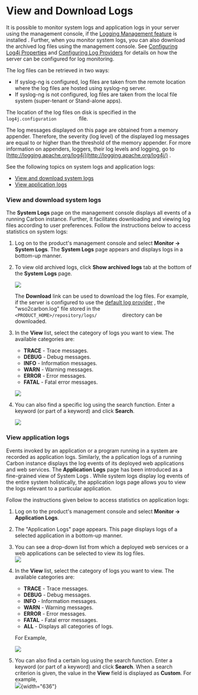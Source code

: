 # View and Download Logs

It is possible to monitor system logs and application logs in your
server using the management console, if the [Logging Management
feature](_Monitoring_Logs_using_Management_Console_) is installed .
Further, when you monitor system logs, you can also download the
archived log files using the management console. See [Configuring Log4j
Properties](_Configuring_Log4j_Properties_) and [Configuring Log
Providers](_Configuring_the_Log_Provider_) for details on how the server
can be configured for log monitoring.

The log files can be retrieved in two ways:

-   If syslog-ng is configured, log files are taken from the remote
    location where the log files are hosted using syslog-ng server.
-   If syslog-ng is not configured, log files are taken from the local
    file system (super-tenant or Stand-alone apps).

The location of the log files on disk is specified in the
`          log4j.configuration         ` file.

The log messages displayed on this page are obtained from a memory
appender. Therefore, the severity (log level) of the displayed log
messages are equal to or higher than the threshold of the memory
appender. For more information on appenders, loggers, their log levels
and logging, go to
[http://logging.apache.org/log4j](http://logging.apache.org/log4j/) .

See the following topics on system logs and application logs:

-   [View and download system
    logs](#ViewandDownloadLogs-Viewanddownloadsystemlogs)
-   [View application logs](#ViewandDownloadLogs-Viewapplicationlogs)

### View and download system logs

The **System Logs** page on the management console displays all events
of a running Carbon instance. Further, it facilitates downloading and
viewing log files according to user preferences. Follow the instructions
below to access statistics on system logs:

1.  Log on to the product's management console and select **Monitor -\>
    System Logs**. The **System Logs** page appears and displays logs
    in a bottom-up manner.

2.  To view old archived logs, click **Show archived logs** tab at the
    bottom of the **System Logs** page.

    ![](attachments/32351462/32525350.png)

    The **Download** link can be used to download the log files. For
    example, if the server is configured to use the [default log
    provider](_Configuring_the_Log_Provider_) , the "wso2carbon.log"
    file stored in the
    `           <PRODUCT_HOME>/repository/logs/          ` directory can
    be downloaded.

3.  In the **View** list, select the category of logs you want to view.
    The available categories are:

    -   **TRACE** - Trace messages.
    -   **DEBUG** - Debug messages.
    -   **INFO** - Information messages.
    -   **WARN** - Warning messages.
    -   **ERROR** - Error messages.
    -   **FATAL** - Fatal error messages.

    ![](attachments/32351462/32525349.png)

4.  You can also find a specific log using the search function. Enter a
    keyword (or part of a keyword) and click **Search**.

    ![](attachments/32351462/32525348.png)

### View application logs

Events invoked by an application or a program running in a system are
recorded as application logs. Similarly, the a pplication logs of a
running Carbon instance displays the log events of its deployed web
applications and web services. The **Application Logs** page has been
introduced as a fine-grained view of System Logs . While system logs
display log events of the entire system holistically, the application
logs page allows you to view the logs relevant to a particular
application.

Follow the instructions given below to access statistics on application
logs:

1.  Log on to the product's management console and select **Monitor -\>
    Application Logs**.  
2.  The "Application Logs" page appears. This page displays logs of a
    selected application in a bottom-up manner.

3.  You can see a drop-down list from which a deployed web services or a
    web applications can be selected to view its log files.  
    ![](attachments/12421402/12747658.png)
4.  In the **View** list, select the category of logs you want to view.
    The available categories are:  

    -   **TRACE** - Trace messages.
    -   **DEBUG** - Debug messages.
    -   **INFO** - Information messages.
    -   **WARN** - Warning messages.
    -   **ERROR** - Error messages.
    -   **FATAL** - Fatal error messages.
    -   **ALL** - Displays all categories of logs.  

    For Example,

    ![](attachments/12421402/12747656.png)

5.  You can also find a certain log using the search function. Enter a
    keyword (or part of a keyword) and click **Search**. When a search
    criterion is given, the value in the **View** field is displayed as
    **Custom**. For example,  
    ![](attachments/12421402/12747655.png){width="636"}
